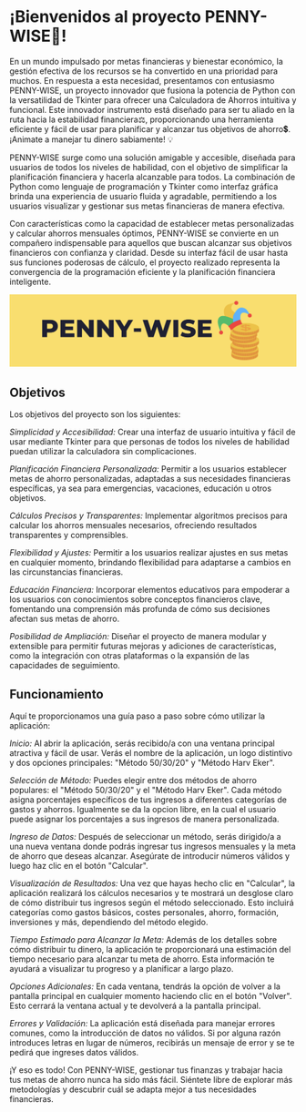 # ¡Bienvenidos al proyecto PENNY-WISE🧮!

En un mundo impulsado por metas financieras y bienestar económico, la gestión efectiva de los recursos se ha convertido en una prioridad para muchos. En respuesta a esta necesidad, presentamos con entusiasmo PENNY-WISE, un proyecto innovador que fusiona la potencia de Python con la versatilidad de Tkinter para ofrecer una Calculadora de Ahorros intuitiva y funcional. Este innovador instrumento está diseñado para ser tu aliado en la ruta hacia la estabilidad financiera⚖️, proporcionando una herramienta eficiente y fácil de usar para planificar y alcanzar tus objetivos de ahorro💲. ¡Animate a manejar tu dinero sabiamente! 💡

PENNY-WISE surge como una solución amigable y accesible, diseñada para usuarios de todos los niveles de habilidad, con el objetivo de simplificar la planificación financiera y hacerla alcanzable para todos. La combinación de Python como lenguaje de programación y Tkinter como interfaz gráfica brinda una experiencia de usuario fluida y agradable, permitiendo a los usuarios visualizar y gestionar sus metas financieras de manera efectiva.

Con características como la capacidad de establecer metas personalizadas y calcular ahorros mensuales óptimos, PENNY-WISE se convierte en un compañero indispensable para aquellos que buscan alcanzar sus objetivos financieros con confianza y claridad. Desde su interfaz fácil de usar hasta sus funciones poderosas de cálculo, el proyecto realizado representa la convergencia de la programación eficiente y la planificación financiera inteligente. 

![](https://github.com/dsabogals/PENNY-WISE/blob/main/Banner.png)

## Objetivos

Los objetivos del proyecto son los siguientes:

*Simplicidad y Accesibilidad:*
Crear una interfaz de usuario intuitiva y fácil de usar mediante Tkinter para que personas de todos los niveles de habilidad puedan utilizar la calculadora sin complicaciones.

*Planificación Financiera Personalizada:*
Permitir a los usuarios establecer metas de ahorro personalizadas, adaptadas a sus necesidades financieras específicas, ya sea para emergencias, vacaciones, educación u otros objetivos.

*Cálculos Precisos y Transparentes:*
Implementar algoritmos precisos para calcular los ahorros mensuales necesarios, ofreciendo resultados transparentes y comprensibles.

*Flexibilidad y Ajustes:*
Permitir a los usuarios realizar ajustes en sus metas en cualquier momento, brindando flexibilidad para adaptarse a cambios en las circunstancias financieras.

*Educación Financiera:*
Incorporar elementos educativos para empoderar a los usuarios con conocimientos sobre conceptos financieros clave, fomentando una comprensión más profunda de cómo sus decisiones afectan sus metas de ahorro.

*Posibilidad de Ampliación:*
Diseñar el proyecto de manera modular y extensible para permitir futuras mejoras y adiciones de características, como la integración con otras plataformas o la expansión de las capacidades de seguimiento.

## Funcionamiento

Aquí te proporcionamos una guía paso a paso sobre cómo utilizar la aplicación:

*Inicio:*
Al abrir la aplicación, serás recibido/a con una ventana principal atractiva y fácil de usar. Verás el nombre de la aplicación, un logo distintivo y dos opciones principales: "Método 50/30/20" y "Método Harv Eker".

*Selección de Método:*
Puedes elegir entre dos métodos de ahorro populares: el "Método 50/30/20" y el "Método Harv Eker". Cada método asigna porcentajes específicos de tus ingresos a diferentes categorías de gastos y ahorros. Igualmente se da la opcion libre, en la cual el usuario puede asignar los porcentajes a sus ingresos de manera personalizada.

*Ingreso de Datos:*
Después de seleccionar un método, serás dirigido/a a una nueva ventana donde podrás ingresar tus ingresos mensuales y la meta de ahorro que deseas alcanzar. Asegúrate de introducir números válidos y luego haz clic en el botón "Calcular".

*Visualización de Resultados:*
Una vez que hayas hecho clic en "Calcular", la aplicación realizará los cálculos necesarios y te mostrará un desglose claro de cómo distribuir tus ingresos según el método seleccionado. Esto incluirá categorías como gastos básicos, costes personales, ahorro, formación, inversiones y más, dependiendo del método elegido.

*Tiempo Estimado para Alcanzar la Meta:*
Además de los detalles sobre cómo distribuir tu dinero, la aplicación te proporcionará una estimación del tiempo necesario para alcanzar tu meta de ahorro. Esta información te ayudará a visualizar tu progreso y a planificar a largo plazo.

*Opciones Adicionales:*
En cada ventana, tendrás la opción de volver a la pantalla principal en cualquier momento haciendo clic en el botón "Volver". Esto cerrará la ventana actual y te devolverá a la pantalla principal.

*Errores y Validación:*
La aplicación está diseñada para manejar errores comunes, como la introducción de datos no válidos. Si por alguna razón introduces letras en lugar de números, recibirás un mensaje de error y se te pedirá que ingreses datos válidos.

¡Y eso es todo! Con PENNY-WISE, gestionar tus finanzas y trabajar hacia tus metas de ahorro nunca ha sido más fácil. Siéntete libre de explorar más metodologías y descubrir cuál se adapta mejor a tus necesidades financieras.

